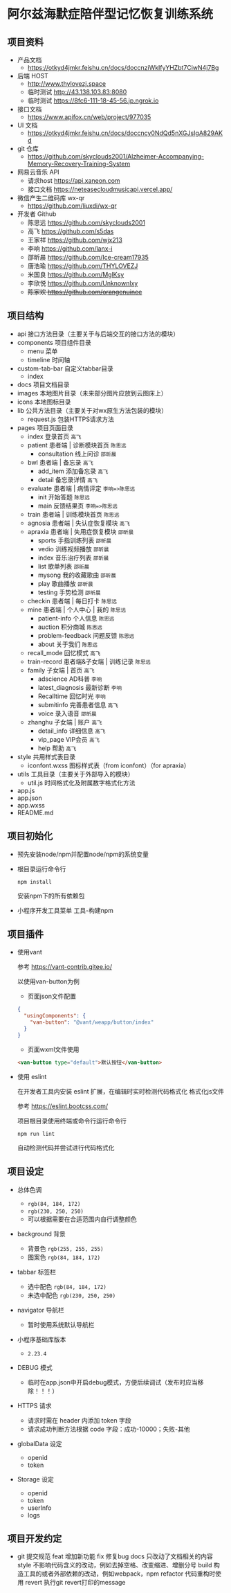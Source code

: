 # 阿尔兹海默症陪伴型记忆恢复训练系统

## 项目资料

- 产品文档
  - https://otkyd4jmkr.feishu.cn/docs/doccnziWkIfyYHZbt7CiwN4j7Bg
- 后端 HOST
  - http://www.thylovezj.space
  - 临时测试 http://43.138.103.83:8080
  - 临时测试 https://8fc6-111-18-45-56.jp.ngrok.io
- 接口文档
  - https://www.apifox.cn/web/project/977035
- UI 文档
  - https://otkyd4jmkr.feishu.cn/docs/doccncy0NdQd5nXGJsIgA829AKd
- git 仓库
  - https://github.com/skyclouds2001/Alzheimer-Accompanying-Memory-Recovery-Training-System
- 网易云音乐 API
  - 请求host https://api.xaneon.com
  - 接口文档 https://neteasecloudmusicapi.vercel.app/
- 微信产生二维码库 wx-qr
  - https://github.com/liuxdi/wx-qr
- 开发者 Github
  - 陈思远 https://github.com/skyclouds2001
  - 高飞 https://github.com/s5das
  - 王家祥 https://github.com/wjx213
  - 李响 https://github.com/lanx-i
  - 邵昕晨 https://github.com/Ice-cream17935
  - 唐浩瑜 https://github.com/THYLOVEZJ
  - 米国良 https://github.com/MglKsy
  - 李欣悦 https://github.com/Unknownlxy
  - ~~陈家欢 https://github.com/orangenuinee~~

## 项目结构

- api 接口方法目录（主要关于与后端交互的接口方法的模块）
- components 项目组件目录
  - menu 菜单
  - timeline 时间轴
- custom-tab-bar 自定义tabbar目录
  - index
- docs 项目文档目录
- images 本地图片目录（未来部分图片应放到云图床上）
- icons 本地图标目录
- lib 公共方法目录（主要关于对wx原生方法包装的模块）
  - request.js 包装HTTPS请求方法
- pages 项目页面目录
  - index 登录首页 `高飞`
  - patient 患者端 | 诊断模块首页 `陈思远`
    - consultation 线上问诊 `邵昕晨`
  - bwl 患者端 | 备忘录 `高飞`
    - add_item 添加备忘录 `高飞`
    - detail 备忘录详情 `高飞`
  - evaluate 患者端 | 病情评定 `李响=>陈思远`
    - init 开始答题 `陈思远` 
    - main 反馈结果页 `李响=>陈思远`
  - train 患者端 | 训练模块首页 `陈思远`
  - agnosia 患者端 | 失认症恢复模块 `高飞`
  - apraxia 患者端 | 失用症恢复模块 `邵昕晨`
    - sports 手指训练列表 `邵昕晨`
    - vedio 训练视频播放 `邵昕晨`
    - index 音乐治疗列表 `邵昕晨`
    - list 歌单列表 `邵昕晨`
    - mysong 我的收藏歌曲 `邵昕晨`
    - play 歌曲播放 `邵昕晨`
    - testing 手势检测 `邵昕晨`
  - checkin 患者端 | 每日打卡 `陈思远`
  - mine 患者端 | 个人中心 | 我的 `陈思远`
    - patient-info 个人信息 `陈思远`
    - auction 积分商城 `陈思远`
    - problem-feedback 问题反馈 `陈思远`
    - about 关于我们 `陈思远`
  - recall_mode 回忆模式 `高飞`
  - train-record 患者端&子女端 | 训练记录 `陈思远`
  - family 子女端 | 首页 `高飞`
    - adscience AD科普 `李响`
    - latest_diagnosis 最新诊断 `李响`
    - Recalltime 回忆时光 `李响`
    - submitinfo 完善患者信息 `高飞`
    - voice 录入语音 `邵昕晨`
  - zhanghu 子女端 | 账户 `高飞`
    - detail_info 详细信息 `高飞`
    - vip_page VIP会员 `高飞`
    - help 帮助 `高飞`
- style 共用样式表目录
  - iconfont.wxss 图标样式表（from iconfont）（for apraxia）
- utils 工具目录（主要关于外部导入的模块）
  - util.js 时间格式化及附属数字格式化方法
- app.js
- app.json
- app.wxss
- README.md

## 项目初始化

- 预先安装node/npm并配置node/npm的系统变量

- 根目录运行命令行

  ```shell
  npm install
  ```

  安装npm下的所有依赖包

- 小程序开发工具菜单
  工具-构建npm

## 项目插件

- 使用vant

  参考 https://vant-contrib.gitee.io/

  以使用van-button为例

  - 页面json文件配置

  ```json
  {
    "usingComponents": {
      "van-button": "@vant/weapp/button/index"
    }
  }
  ```

  - 页面wxml文件使用

  ```html
  <van-button type="default">默认按钮</van-button>
  ```

- 使用 eslint

  在开发者工具内安装 eslint 扩展，在编辑时实时检测代码格式化
  格式化js文件

  参考 https://eslint.bootcss.com/

  项目根目录使用终端或命令行运行命令行

  ```shell
  npm run lint
  ```

  自动检测代码并尝试进行代码格式化

## 项目设定

- 总体色调
  - `rgb(84, 184, 172)`
  - `rgb(230, 250, 250)`
  - 可以根据需要在合适范围内自行调整颜色

- background 背景
  - 背景色 `rgb(255, 255, 255)`
  - 图案色 `rgb(84, 184, 172)`

- tabbar 标签栏
  - 选中配色 `rgb(84, 184, 172)`
  - 未选中配色 `rgb(230, 250, 250)`

- navigator 导航栏
  - 暂时使用系统默认导航栏

- 小程序基础库版本
  - `2.23.4`

- DEBUG 模式
  - 临时在app.json中开启debug模式，方便后续调试（发布时应当移除！！！）

- HTTPS 请求
  - 请求时需在 header 内添加 token 字段
  - 请求成功判断方法根据 code 字段：成功-10000；失败-其他

- globalData 设定
  - openid
  - token

- Storage 设定
  - openid
  - token
  - userInfo
  - logs

## 项目开发约定

- git 提交规范
  feat        增加新功能
  fix         修复bug
  docs        只改动了文档相关的内容
  style       不影响代码含义的改动，例如去掉空格、改变缩进、增删分号
  build       构造工具的或者外部依赖的改动，例如webpack，npm
  refactor    代码重构时使用
  revert      执行git revert打印的message
